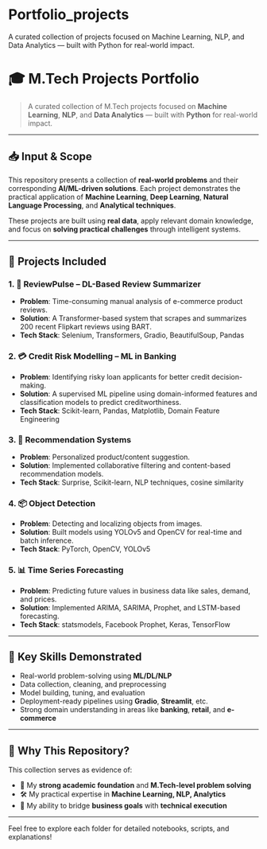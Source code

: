 # Portfolio_projects
A curated collection of projects focused on Machine Learning, NLP, and Data Analytics — built with Python for real-world impact.
# 🎓 M.Tech Projects Portfolio

> A curated collection of M.Tech projects focused on **Machine Learning**, **NLP**, and **Data Analytics** — built with **Python** for real-world impact.

---

## 📥 Input & Scope

This repository presents a collection of **real-world problems** and their corresponding **AI/ML-driven solutions**. Each project demonstrates the practical application of **Machine Learning**, **Deep Learning**, **Natural Language Processing**, and **Analytical techniques**.

These projects are built using **real data**, apply relevant domain knowledge, and focus on **solving practical challenges** through intelligent systems.

---

## 💼 Projects Included

### 1. 🧠 ReviewPulse – DL-Based Review Summarizer
- **Problem**: Time-consuming manual analysis of e-commerce product reviews.
- **Solution**: A Transformer-based system that scrapes and summarizes 200 recent Flipkart reviews using BART.
- **Tech Stack**: Selenium, Transformers, Gradio, BeautifulSoup, Pandas

### 2. 💳 Credit Risk Modelling – ML in Banking
- **Problem**: Identifying risky loan applicants for better credit decision-making.
- **Solution**: A supervised ML pipeline using domain-informed features and classification models to predict creditworthiness.
- **Tech Stack**: Scikit-learn, Pandas, Matplotlib, Domain Feature Engineering

### 3. 🎯 Recommendation Systems
- **Problem**: Personalized product/content suggestion.
- **Solution**: Implemented collaborative filtering and content-based recommendation models.
- **Tech Stack**: Surprise, Scikit-learn, NLP techniques, cosine similarity

### 4. 📦 Object Detection
- **Problem**: Detecting and localizing objects from images.
- **Solution**: Built models using YOLOv5 and OpenCV for real-time and batch inference.
- **Tech Stack**: PyTorch, OpenCV, YOLOv5

### 5. 📊 Time Series Forecasting
- **Problem**: Predicting future values in business data like sales, demand, and prices.
- **Solution**: Implemented ARIMA, SARIMA, Prophet, and LSTM-based forecasting.
- **Tech Stack**: statsmodels, Facebook Prophet, Keras, TensorFlow

---



## 🧠 Key Skills Demonstrated

- Real-world problem-solving using **ML/DL/NLP**
- Data collection, cleaning, and preprocessing
- Model building, tuning, and evaluation
- Deployment-ready pipelines using **Gradio**, **Streamlit**, etc.
- Strong domain understanding in areas like **banking**, **retail**, and **e-commerce**

---

## 📌 Why This Repository?

This collection serves as evidence of:

- 📘 My **strong academic foundation** and **M.Tech-level problem solving**
- 🛠️ My practical expertise in **Machine Learning, NLP, Analytics**
- 💼 My ability to bridge **business goals** with **technical execution**

---

Feel free to explore each folder for detailed notebooks, scripts, and explanations!


